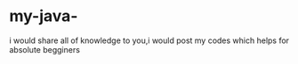 # my-java-
i would share all of knowledge to you,i would post my codes which helps for absolute begginers
